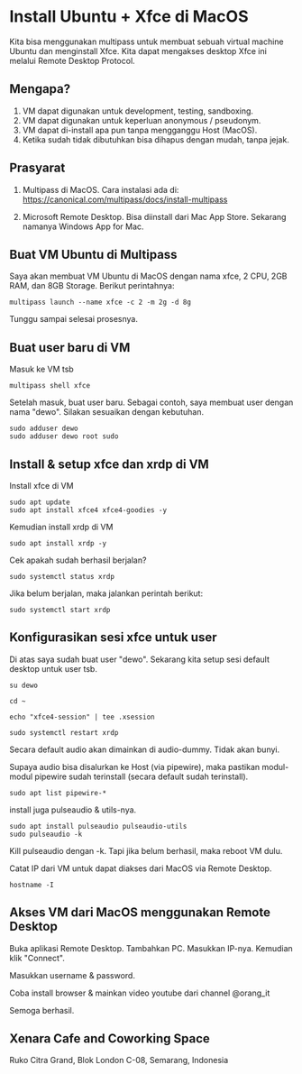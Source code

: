 # Install Ubuntu + Xfce di MacOS

Kita bisa menggunakan multipass untuk membuat sebuah virtual machine Ubuntu dan menginstall Xfce. Kita dapat mengakses desktop Xfce ini melalui Remote Desktop Protocol.

## Mengapa?

1. VM dapat digunakan untuk development, testing, sandboxing.
2. VM dapat digunakan untuk keperluan anonymous / pseudonym.
3. VM dapat di-install apa pun tanpa mengganggu Host (MacOS).
4. Ketika sudah tidak dibutuhkan bisa dihapus dengan mudah, tanpa jejak.

## Prasyarat

1. Multipass di MacOS. Cara instalasi ada di: https://canonical.com/multipass/docs/install-multipass

2. Microsoft Remote Desktop. Bisa diinstall dari Mac App Store. Sekarang namanya Windows App for Mac.

## Buat VM Ubuntu di Multipass

Saya akan membuat VM Ubuntu di MacOS dengan nama xfce, 2 CPU, 2GB RAM, dan 8GB Storage. Berikut perintahnya:

```
multipass launch --name xfce -c 2 -m 2g -d 8g
```

Tunggu sampai selesai prosesnya.

## Buat user baru di VM

Masuk ke VM tsb

```
multipass shell xfce
```

Setelah masuk, buat user baru. Sebagai contoh, saya membuat user dengan nama "dewo". Silakan sesuaikan dengan kebutuhan.

```
sudo adduser dewo
sudo adduser dewo root sudo
```

## Install & setup xfce dan xrdp di VM

Install xfce di VM

```
sudo apt update
sudo apt install xfce4 xfce4-goodies -y
```

Kemudian install xrdp di VM

```
sudo apt install xrdp -y
```

Cek apakah sudah berhasil berjalan?

```
sudo systemctl status xrdp
```

Jika belum berjalan, maka jalankan perintah berikut:

```
sudo systemctl start xrdp
```

## Konfigurasikan sesi xfce untuk user

Di atas saya sudah buat user "dewo". Sekarang kita setup sesi default desktop untuk user tsb.

```
su dewo

cd ~

echo "xfce4-session" | tee .xsession

sudo systemctl restart xrdp
```

Secara default audio akan dimainkan di audio-dummy. Tidak akan bunyi.

Supaya audio bisa disalurkan ke Host (via pipewire), maka pastikan modul-modul pipewire sudah terinstall (secara default sudah terinstall).

```
sudo apt list pipewire-*
```

install juga pulseaudio & utils-nya.

```
sudo apt install pulseaudio pulseaudio-utils
sudo pulseaudio -k
```

Kill pulseaudio dengan -k. Tapi jika belum berhasil, maka reboot VM dulu.

Catat IP dari VM untuk dapat diakses dari MacOS via Remote Desktop.

```
hostname -I
```

## Akses VM dari MacOS menggunakan Remote Desktop

Buka aplikasi Remote Desktop. Tambahkan PC. Masukkan IP-nya. Kemudian klik "Connect".

Masukkan username & password.

Coba install browser & mainkan video youtube dari channel @orang_it

Semoga berhasil.


## Xenara Cafe and Coworking Space

Ruko Citra Grand, Blok London C-08, Semarang, Indonesia
